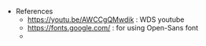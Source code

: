
* References
  * https://youtu.be/AWCCgQMwdik : WDS youtube 
  * https://fonts.google.com/ : for using Open-Sans font
  * 